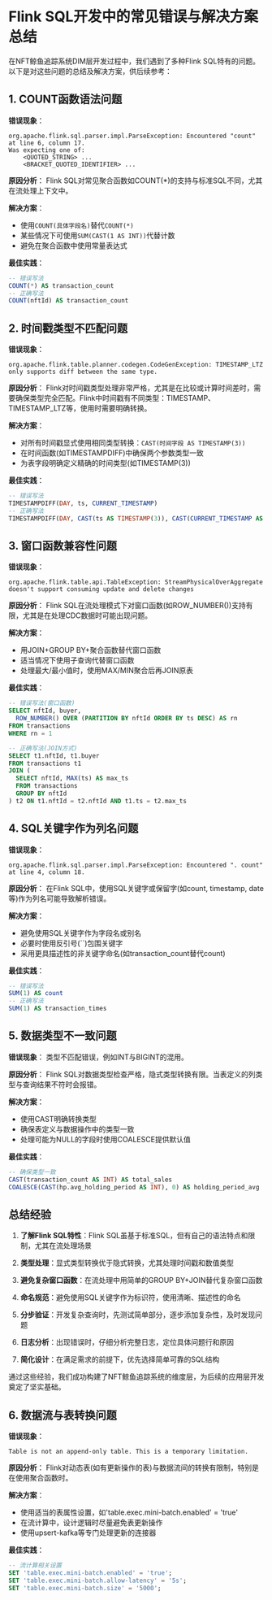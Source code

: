 # Flink SQL开发中的常见错误与解决方案总结

在NFT鲸鱼追踪系统DIM层开发过程中，我们遇到了多种Flink SQL特有的问题。以下是对这些问题的总结及解决方案，供后续参考：

## 1. COUNT函数语法问题

**错误现象**：
```
org.apache.flink.sql.parser.impl.ParseException: Encountered "count" at line 6, column 17.
Was expecting one of:
    <QUOTED_STRING> ...
    <BRACKET_QUOTED_IDENTIFIER> ...
```

**原因分析**：
Flink SQL对常见聚合函数如COUNT(*)的支持与标准SQL不同，尤其在流处理上下文中。

**解决方案**：
- 使用`COUNT(具体字段名)`替代`COUNT(*)`
- 某些情况下可使用`SUM(CAST(1 AS INT))`代替计数
- 避免在聚合函数中使用常量表达式

**最佳实践**：
```sql
-- 错误写法
COUNT(*) AS transaction_count
-- 正确写法
COUNT(nftId) AS transaction_count
```

## 2. 时间戳类型不匹配问题

**错误现象**：
```
org.apache.flink.table.planner.codegen.CodeGenException: TIMESTAMP_LTZ only supports diff between the same type.
```

**原因分析**：
Flink对时间戳类型处理非常严格，尤其是在比较或计算时间差时，需要确保类型完全匹配。Flink中时间戳有不同类型：TIMESTAMP、TIMESTAMP_LTZ等，使用时需要明确转换。

**解决方案**：
- 对所有时间戳显式使用相同类型转换：`CAST(时间字段 AS TIMESTAMP(3))`
- 在时间函数(如TIMESTAMPDIFF)中确保两个参数类型一致
- 为表字段明确定义精确的时间类型(如TIMESTAMP(3))

**最佳实践**：
```sql
-- 错误写法
TIMESTAMPDIFF(DAY, ts, CURRENT_TIMESTAMP)
-- 正确写法
TIMESTAMPDIFF(DAY, CAST(ts AS TIMESTAMP(3)), CAST(CURRENT_TIMESTAMP AS TIMESTAMP(3)))
```

## 3. 窗口函数兼容性问题

**错误现象**：
```
org.apache.flink.table.api.TableException: StreamPhysicalOverAggregate doesn't support consuming update and delete changes
```

**原因分析**：
Flink SQL在流处理模式下对窗口函数(如ROW_NUMBER())支持有限，尤其是在处理CDC数据时可能出现问题。

**解决方案**：
- 用JOIN+GROUP BY+聚合函数替代窗口函数
- 适当情况下使用子查询代替窗口函数
- 处理最大/最小值时，使用MAX/MIN聚合后再JOIN原表

**最佳实践**：
```sql
-- 错误写法(窗口函数)
SELECT nftId, buyer,
  ROW_NUMBER() OVER (PARTITION BY nftId ORDER BY ts DESC) AS rn
FROM transactions
WHERE rn = 1

-- 正确写法(JOIN方式)
SELECT t1.nftId, t1.buyer
FROM transactions t1
JOIN (
  SELECT nftId, MAX(ts) AS max_ts
  FROM transactions
  GROUP BY nftId
) t2 ON t1.nftId = t2.nftId AND t1.ts = t2.max_ts
```

## 4. SQL关键字作为列名问题

**错误现象**：
```
org.apache.flink.sql.parser.impl.ParseException: Encountered ". count" at line 4, column 18.
```

**原因分析**：
在Flink SQL中，使用SQL关键字或保留字(如count, timestamp, date等)作为列名可能导致解析错误。

**解决方案**：
- 避免使用SQL关键字作为字段名或别名
- 必要时使用反引号(``)包围关键字
- 采用更具描述性的非关键字命名(如transaction_count替代count)

**最佳实践**：
```sql
-- 错误写法
SUM(1) AS count
-- 正确写法
SUM(1) AS transaction_times
```

## 5. 数据类型不一致问题

**错误现象**：
类型不匹配错误，例如INT与BIGINT的混用。

**原因分析**：
Flink SQL对数据类型检查严格，隐式类型转换有限。当表定义的列类型与查询结果不符时会报错。

**解决方案**：
- 使用CAST明确转换类型
- 确保表定义与数据操作中的类型一致
- 处理可能为NULL的字段时使用COALESCE提供默认值

**最佳实践**：
```sql
-- 确保类型一致
CAST(transaction_count AS INT) AS total_sales
COALESCE(CAST(hp.avg_holding_period AS INT), 0) AS holding_period_avg
```

## 总结经验

1. **了解Flink SQL特性**：Flink SQL虽基于标准SQL，但有自己的语法特点和限制，尤其在流处理场景

2. **类型处理**：显式类型转换优于隐式转换，尤其处理时间戳和数值类型

3. **避免复杂窗口函数**：在流处理中用简单的GROUP BY+JOIN替代复杂窗口函数

4. **命名规范**：避免使用SQL关键字作为标识符，使用清晰、描述性的命名

5. **分步验证**：开发复杂查询时，先测试简单部分，逐步添加复杂性，及时发现问题

6. **日志分析**：出现错误时，仔细分析完整日志，定位具体问题行和原因

7. **简化设计**：在满足需求的前提下，优先选择简单可靠的SQL结构

通过这些经验，我们成功构建了NFT鲸鱼追踪系统的维度层，为后续的应用层开发奠定了坚实基础。
## 6. 数据流与表转换问题

**错误现象**：
```
Table is not an append-only table. This is a temporary limitation.
```

**原因分析**：
Flink对动态表(如有更新操作的表)与数据流间的转换有限制，特别是在使用聚合函数时。

**解决方案**：
- 使用适当的表属性设置，如'table.exec.mini-batch.enabled' = 'true'
- 在流计算中，设计逻辑时尽量避免表更新操作
- 使用upsert-kafka等专门处理更新的连接器

**最佳实践**：
```sql
-- 流计算相关设置
SET 'table.exec.mini-batch.enabled' = 'true';
SET 'table.exec.mini-batch.allow-latency' = '5s';
SET 'table.exec.mini-batch.size' = '5000';
```

